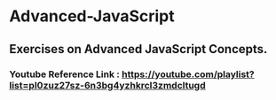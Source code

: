 # Advanced-JavaScript
## Exercises on Advanced JavaScript Concepts.
### Youtube Reference Link : https://youtube.com/playlist?list=pl0zuz27sz-6n3bg4yzhkrcl3zmdcltugd
